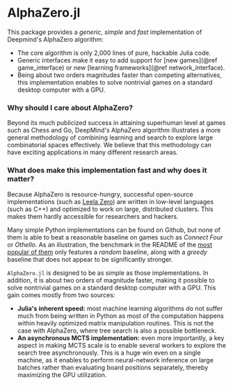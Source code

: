 # AlphaZero.jl

This package provides a _generic_, _simple_ and _fast_ implementation of
Deepmind's AlphaZero algorithm:

* The core algorithm is only 2,000 lines of pure, hackable Julia code.
* Generic interfaces make it easy to add support for
  [new games](@ref game_interface) or new
  [learning frameworks](@ref network_interface).
* Being about two orders magnitudes faster than competing alternatives,
  this implementation enables to solve nontrivial games on a standard
  desktop computer with a GPU.

### Why should I care about AlphaZero?

Beyond its much publicized success in attaining superhuman level at games
such as Chess and Go, DeepMind's AlphaZero algorithm illustrates a more
general methodology of combining learning and search to explore large
combinatorial spaces effectively. We believe that this methodology can
have exciting applications in many different research areas.

### What does make this implementation fast and why does it matter?

Because AlphaZero is resource-hungry, successful open-source
implementations (such as
  [Leela Zero](https://github.com/leela-zero/leela-zero/tree/next/src))
are written in low-level languages (such as C++) and optimized to work
on large, distributed clusters. This makes them hardly accessible for
researchers and hackers.

Many simple Python implementations can be found on Github, but none of them is
able to beat a reasonable baseline on games such as _Connect Four_ or
_Othello_. As an illustration, the benchmark in the README of the
[most popular of them](https://github.com/suragnair/alpha-zero-general) only
features a _random_ baseline, along with a _greedy_ baseline that
does not appear to be significantly stronger.

`AlphaZero.jl` is designed to be as simple as those implementations.
In addition, it is about two orders of magnitude faster, making it possible
to solve nontrivial games on a standard desktop computer with a GPU.
This gain comes mostly from two sources:
- **Julia's inherent speed:** most machine learning algorithms do not suffer
  much from being written in Python as most of the computation happens within
  heavily optimized matrix manipulation routines. This is not the case with
  AlphaZero, where tree search is also a possible bottleneck.
- **An asynchronous MCTS implementation:** even more importantly, a key
  aspect in making MCTS scale is to enable several workers to explore the
  search tree asynchronously. This is a huge win even on a single machine,
  as it enables to perform neural-network inference on large batches rather
  than evaluating board positions separately, thereby maximizing the GPU
  utilization.
